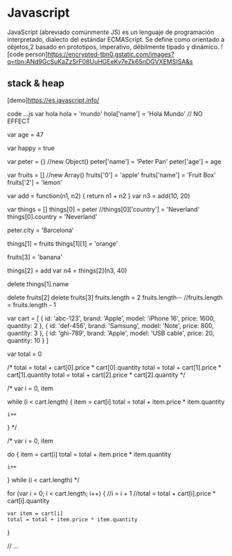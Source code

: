 # Javascript
JavaScript (abreviado comúnmente JS) es un lenguaje de programación interpretado, dialecto del estándar ECMAScript. Se define como orientado a objetos,2​ basado en prototipos, imperativo, débilmente tipado y dinámico.
![code person]https://encrypted-tbn0.gstatic.com/images?q=tbn:ANd9GcSuKaZzSrF08UuHGEeKv7eZk65nDGVXEMSISA&s

## stack & heap

[demo]https://es.javascript.info/

code
...js
var hola
hola = 'mundo'
hola['name'] = 'Hola Mundo' // NO EFFECT

var age = 47

var happy = true

var peter = {} //new Object()
peter['name'] = 'Peter Pan'
peter['age'] = age

var fruits = [] //new Array()
fruits['0'] = 'apple'
fruits['name'] = 'Fruit Box'
fruits['2'] = 'lemon'

var add = function(n1, n2) { return n1 + n2 }
var n3 = add(10, 20)

var things = []
things[0] = peter
//things[0]['country'] = 'Neverland'
things[0].country = 'Neverland'

peter.city = 'Barcelona'

things[1] = fruits
things[1][1] = 'orange'

fruits[3] = 'banana'

things[2] = add
var n4 = things[2](n3, 40)

delete things[1].name

delete fruits[2]
delete fruits[3]
fruits.length = 2
fruits.length-- //fruits.length = fruits.length - 1

var cart = [
    { 
        id: 'abc-123', 
        brand: 'Apple', 
        model: 'iPhone 16',
        price: 1600,
        quantity: 2
    },
    {
        id: 'def-456',
        brand: 'Samsung',
        model: 'Note',
        price: 800,
        quantity: 3
    },
    {
        id: 'ghi-789',
        brand: 'Apple',
        model: 'USB cable',
        price: 20,
        quantity: 10
    }
]

var total = 0

/*
total = total + cart[0].price * cart[0].quantity
total = total + cart[1].price * cart[1].quantity
total = total + cart[2].price * cart[2].quantity
*/

/*
var i = 0, item

while (i < cart.length) {
    item = cart[i]
    total = total + item.price * item.quantity

    i++
}
*/

/*
var i = 0, item

do {
    item = cart[i]
    total = total + item.price * item.quantity

    i++
} while (i < cart.length)
*/

for (var i = 0; i < cart.length; i++) { //i = i + 1
    //total = total + cart[i].price * cart[i].quantity

    var item = cart[i]
    total = total + item.price * item.quantity
}

// ...